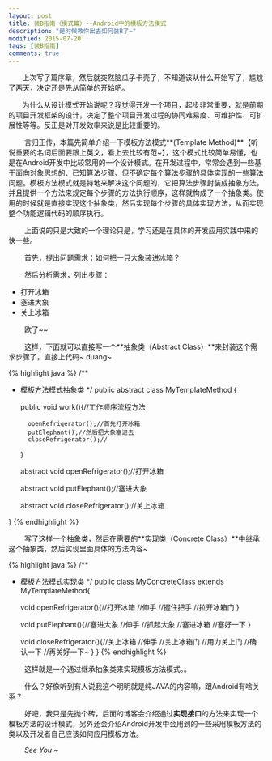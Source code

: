 ```yaml
---
layout: post
title: 装B指南（模式篇）--Android中的模板方法模式
description: "是时候教你出去如何装B了~"
modified: 2015-07-20
tags: [装B指南]
comments: true
---
```



&nbsp;&nbsp;&nbsp;&nbsp;&nbsp;&nbsp;&nbsp;上次写了篇序章，然后就突然脑瓜子卡壳了，不知道该从什么开始写了，尴尬了两天，决定还是先从简单的开始吧。

&nbsp;&nbsp;&nbsp;&nbsp;&nbsp;&nbsp;&nbsp;为什么从设计模式开始说呢？我觉得开发一个项目，起步非常重要，就是前期的项目开发框架的设计，决定了整个项目开发过程的协同难易度、可维护性、可扩展性等等。反正是对开发效率来说是比较重要的。

&nbsp;&nbsp;&nbsp;&nbsp;&nbsp;&nbsp;&nbsp;
言归正传，本篇先简单介绍一下模板方法模式**(Template Method)**【听说重要的名词后面要跟上英文，看上去比较有范~】，这个模式比较简单易懂，也是在Android开发中比较常用的一个设计模式。在开发过程中，常常会遇到一些基于面向对象思想的、已知算法步骤、但不确定每个算法步骤的具体实现的一些算法问题。模板方法模式就是特地来解决这个问题的，它把算法步骤封装成抽象方法，并且提供一个方法来规定每个步骤的方法执行顺序，这样就构成了一个抽象类。使用的时候就是直接实现这个抽象类，然后实现每个步骤的具体实现方法，从而实现整个功能逻辑代码的顺序执行。

&nbsp;&nbsp;&nbsp;&nbsp;&nbsp;&nbsp;&nbsp;
上面说的只是大致的一个理论只是，学习还是在具体的开发应用实践中来的快一些。

&nbsp;&nbsp;&nbsp;&nbsp;&nbsp;&nbsp;&nbsp;
首先，提出问题需求：如何把一只大象装进冰箱？

&nbsp;&nbsp;&nbsp;&nbsp;&nbsp;&nbsp;&nbsp;
然后分析需求，列出步骤：

<ul>
	<li>打开冰箱</li>
	<li>塞进大象</li>
	<li>关上冰箱 </li>
</ul>

&nbsp;&nbsp;&nbsp;&nbsp;&nbsp;&nbsp;&nbsp;
欧了~~

&nbsp;&nbsp;&nbsp;&nbsp;&nbsp;&nbsp;&nbsp;
这样，下面就可以直接写一个**抽象类（Abstract Class）**来封装这个需求步骤了，直接上代码~ duang~

{% highlight java %}
/**
* 模板方法模式抽象类
*/
public abstract class MyTemplateMethod {

	public void work(){//工作顺序流程方法

		openRefrigerator();//首先打开冰箱
		putElephant();//然后把大象塞进去
		closeRefrigerator();//

	}

	abstract void openRefrigerator();//打开冰箱

	abstract void putElephant();//塞进大象

	abstract void closeRefrigerator();//关上冰箱

}
{% endhighlight %}

&nbsp;&nbsp;&nbsp;&nbsp;&nbsp;&nbsp;&nbsp;
写了这样一个抽象类，然后在需要的**实现类（Concrete Class）**中继承这个抽象类，然后实现里面具体的方法内容~

{% highlight java %}
/**
* 模板方法模式实现类
*/
public class MyConcreteClass extends  MyTemplateMethod{

	void openRefrigerator(){//打开冰箱
		//伸手
		//握住把手
		//拉开冰箱门
	}

	void putElephant(){//塞进大象
		//伸手
		//抓起大象
		//塞进冰箱
		//塞好一下
	}

	void closeRefrigerator(){//关上冰箱
		//伸手
		//关上冰箱门
		//用力关上门
		//确认一下
		//再关好一下~
	}
}
{% endhighlight %}

&nbsp;&nbsp;&nbsp;&nbsp;&nbsp;&nbsp;&nbsp;
这样就是一个通过继承抽象类来实现模板方法模式。。

&nbsp;&nbsp;&nbsp;&nbsp;&nbsp;&nbsp;&nbsp;
什么？好像听到有人说我这个明明就是纯JAVA的内容嘛，跟Android有啥关系？

&nbsp;&nbsp;&nbsp;&nbsp;&nbsp;&nbsp;&nbsp;
好吧，我只是先抛个砖，后面的博客会介绍通过**实现接口**的方法来实现一个模板方法的设计模式，另外还会介绍Android开发中会用到的一些采用模板方法的类以及开发者自己应该如何应用模板方法。

&nbsp;&nbsp;&nbsp;&nbsp;&nbsp;&nbsp;&nbsp;
*See You ~*